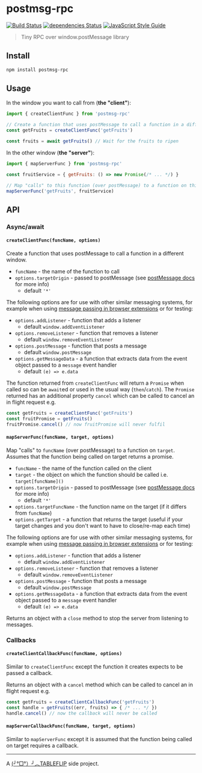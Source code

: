 # postmsg-rpc

[![Build Status](https://travis-ci.org/tableflip/postmsg-rpc.svg?branch=master)](https://travis-ci.org/tableflip/postmsg-rpc) [![dependencies Status](https://david-dm.org/tableflip/postmsg-rpc/status.svg)](https://david-dm.org/tableflip/postmsg-rpc) [![JavaScript Style Guide](https://img.shields.io/badge/code_style-standard-brightgreen.svg)](https://standardjs.com)

> Tiny RPC over window.postMessage library

## Install

```sh
npm install postmsg-rpc
```

## Usage

In the window you want to call from (**the "client"**):

```js
import { createClientFunc } from 'postmsg-rpc'

// Create a function that uses postMessage to call a function in a different window
const getFruits = createClientFunc('getFruits')

const fruits = await getFruits() // Wait for the fruits to ripen
```

In the other window (**the "server"**):

```js
import { mapServerFunc } from 'postmsg-rpc'

const fruitService = { getFruits: () => new Promise(/* ... */) }

// Map "calls" to this function (over postMessage) to a function on this object
mapServerFunc('getFruits', fruitService)
```

## API

### Async/await

#### `createClientFunc(funcName, options)`

Create a function that uses postMessage to call a function in a different window.

* `funcName` - the name of the function to call
* `options.targetOrigin` - passed to postMessage (see [postMessage docs](https://developer.mozilla.org/en-US/docs/Web/API/Window/postMessage) for more info)
    * default `'*'`

The following options are for use with other similar messaging systems, for example when using [message passing in browser extensions](https://developer.chrome.com/extensions/messaging) or for testing:

* `options.addListener` - function that adds a listener
    * default `window.addEventListener`
* `options.removeListener` - function that removes a listener
    * default `window.removeEventListener`
* `options.postMessage` - function that posts a message
    * default `window.postMessage`
* `options.getMessageData` - a function that extracts data from the event object passed to a `message` event handler
    * default `(e) => e.data`

The function returned from `createClientFunc` will return a `Promise` when called so can be `await`ed or used in the usual way (`then`/`catch`). The `Promise` returned has an additional property `cancel` which can be called to cancel an in flight request e.g.

```js
const getFruits = createClientFunc('getFruits')
const fruitPromise = getFruits()
fruitPromise.cancel() // now fruitPromise will never fulfil
```

#### `mapServerFunc(funcName, target, options)`

Map "calls" to `funcName` (over postMessage) to a function on `target`. Assumes that the function being called on target returns a promise.

* `funcName` - the name of the function called on the client
* `target` - the object on which the function should be called i.e. `target[funcName]()`
* `options.targetOrigin` - passed to postMessage (see [postMessage docs](https://developer.mozilla.org/en-US/docs/Web/API/Window/postMessage) for more info)
    * default `'*'`
* `options.targetFuncName` - the function name on the target (if it differs from `funcName`)
* `options.getTarget` - a function that returns the target (useful if your target changes and you don't want to have to close/re-map each time)

The following options are for use with other similar messaging systems, for example when using [message passing in browser extensions](https://developer.chrome.com/extensions/messaging) or for testing:

* `options.addListener` - function that adds a listener
    * default `window.addEventListener`
* `options.removeListener` - function that removes a listener
    * default `window.removeEventListener`
* `options.postMessage` - function that posts a message
    * default `window.postMessage`
* `options.getMessageData` - a function that extracts data from the event object passed to a `message` event handler
    * default `(e) => e.data`

Returns an object with a `close` method to stop the server from listening to messages.

### Callbacks

#### `createClientCallbackFunc(funcName, options)`

Similar to `createClientFunc` except the function it creates expects to be passed a callback.

Returns an object with a `cancel` method which can be called to cancel an in flight request e.g.

```js
const getFruits = createClientCallbackFunc('getFruits')
const handle = getFruits((err, fruits) => { /* ... */ })
handle.cancel() // now the callback will never be called
```

#### `mapServerCallbackFunc(funcName, target, options)`

Similar to `mapServerFunc` except it is assumed that the function being called on target requires a callback.

---
A [(╯°□°）╯︵TABLEFLIP](https://tableflip.io) side project.
